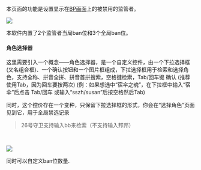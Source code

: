 本页面的功能是设置显示在[BP画面](BP画面.md)上的被禁用的监管者。

![](禁用监管者.png)

本软件内置了2个监管者当局ban位和3个全局ban位。

#### 角色选择器
这里需要引入一个概念——角色选择器，是一个自定义控件，由一个下拉选择框 (又名组合框)、一个确认按钮和一个图片框组成，下拉选择框用于检索和选择角色，支持全称、拼音全拼、拼音首拼搜索，空格键检索，Tab/回车键 确认 (推荐使用Tab，因为回车要按两次) (例：如果想选中“宿伞之魂”，在下拉框中输入“宿伞”后点击 Tab/回车 或输入“sszh/susan”后按空格然后Tab) 

同时，这个控价存在一个变种，只保留下拉选择框的形式，你会在“选择角色”页面见到它，用于全局禁选记录

> 26号守卫支持输入bb来检索（不支持输入邦邦）
>

‍

![](控制监管者禁用数量.png)

同时可以自定义ban位数量.